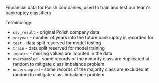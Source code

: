 Finnancial data for Polish companies, used to train and test our team's bankruptcy classifiers

Terminology:
* `csv_result` - original Polish company data
* `<n>year` - number of years into the future bankruptcy is recorded for
* `test` - data split reserved for model testing
* `train` - data split reserved for model training
* `imputed` - missing values are imputed in the data
* `oversampled` - some records of the minority class are duplicated at random to mitigate class imbalance problem
* `undersampled` - some records of the majority class are excluded at random to mitigate class imbalance problem
